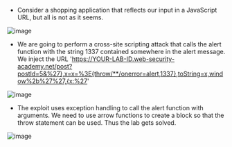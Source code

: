 - Consider a shopping application that reflects our input in a JavaScript URL, but all is not as it seems.

![image](https://github.com/Akhilkj123/Portswigger/assets/65653010/84d01b93-aeea-43a8-ad59-c75a9fdb85f9)

- We are going to perform a cross-site scripting attack that calls the alert function with the string 1337 contained somewhere in the alert message. We inject the URL 'https://YOUR-LAB-ID.web-security-academy.net/post?postId=5&%27},x=x=%3E{throw/**/onerror=alert,1337},toString=x,window%2b%27%27,{x:%27'

 ![image](https://github.com/Akhilkj123/Portswigger/assets/65653010/7fb60dd8-2215-4d11-b42c-6e79a883b160)

- The exploit uses exception handling to call the alert function with arguments. We need to use arrow functions to create a block so that the throw statement can be used. Thus the lab gets solved.

 ![image](https://github.com/Akhilkj123/Portswigger/assets/65653010/e4a4cab3-c9cf-41b5-b5b6-ae05256d67c9)
